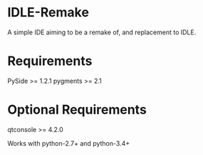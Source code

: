 IDLE-Remake
===========
A simple IDE aiming to be a remake of, and replacement to IDLE.

Requirements
=============
PySide >= 1.2.1
pygments >= 2.1

Optional Requirements
=====================
qtconsole >= 4.2.0

Works with python-2.7+ and python-3.4+
